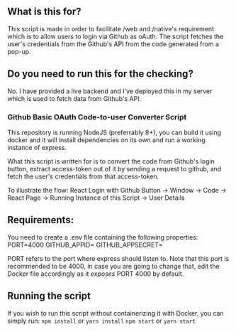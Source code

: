 ## What is this for?

This script is made in order to facilitate /web and /native's requirement which is to allow users to login via Github as oAuth. The script fetches the user's credentials from the Github's API from the code generated from a pop-up.

## Do you need to run this for the checking?

No. I have provided a live backend and I've deployed this in my server which is used to fetch data from Github's API.

### Github Basic OAuth Code-to-user Converter Script

This repository is running NodeJS (preferrably 8+), you can build it using docker and it will install dependencies on its own and run a working instance of express.

What this script is written for is to convert the code from Github's login button, extract access-token out of it by sending a request to github, and fetch the user's credentials from that access-token.

To illustrate the flow:
React Login with Github Button -> Window -> Code -> React Page -> Running Instance of this Script -> User Details

## Requirements:

You need to create a .env file containing the following properties:
PORT=4000
GITHUB_APPID=<YOURAPPID>
GITHUB_APPSECRET=<YOURAPPSECRET>

PORT refers to the port where express should listen to. Note that this port is recommended to be 4000, in case you are going to change that, edit the Docker file accordingly as it _exposes_ PORT 4000 by default.

## Running the script

If you wish to run this script without containerizing it with Docker, you can simply run:
`npm install` or `yarn install`
`npm start` or `yarn start`
